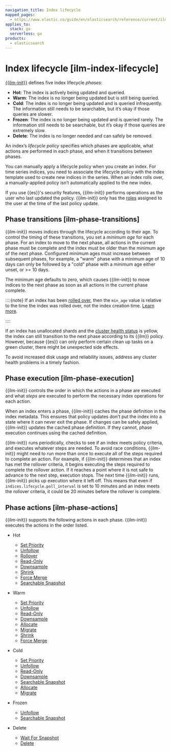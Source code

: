 ```yaml
---
navigation_title: Index lifecycle
mapped_pages:
  - https://www.elastic.co/guide/en/elasticsearch/reference/current/ilm-index-lifecycle.html
applies_to:
  stack: ga
  serverless: ga
products:
  - elasticsearch
---
```




# Index lifecycle [ilm-index-lifecycle]


[{{ilm-init}}](../index-lifecycle-management.md) defines five index lifecycle *phases*:

* **Hot**: The index is actively being updated and queried.
* **Warm**: The index is no longer being updated but is still being queried.
* **Cold**: The index is no longer being updated and is queried infrequently. The information still needs to be searchable, but it’s okay if those queries are slower.
* **Frozen**: The index is no longer being updated and is queried rarely. The information still needs to be searchable, but it’s okay if those queries are extremely slow.
* **Delete**: The index is no longer needed and can safely be removed.

An index’s *lifecycle policy* specifies which phases are applicable, what actions are performed in each phase, and when it transitions between phases.

You can manually apply a lifecycle policy when you create an index. For time series indices, you need to associate the lifecycle policy with the index template used to create new indices in the series. When an index rolls over, a manually-applied policy isn’t automatically applied to the new index.

If you use {{es}}'s security features, {{ilm-init}} performs operations as the user who last updated the policy. {{ilm-init}} only has the [roles](../../../deploy-manage/users-roles/cluster-or-deployment-auth/defining-roles.md) assigned to the user at the time of the last policy update.


## Phase transitions [ilm-phase-transitions]

{{ilm-init}} moves indices through the lifecycle according to their age. To control the timing of these transitions, you set a *minimum age* for each phase. For an index to move to the next phase, all actions in the current phase must be complete and the index must be older than the minimum age of the next phase. Configured minimum ages must increase between subsequent phases, for example, a "warm" phase with a minimum age of 10 days can only be followed by a "cold" phase with a minimum age either unset, or >= 10 days.

The minimum age defaults to zero, which causes {{ilm-init}} to move indices to the next phase as soon as all actions in the current phase complete.

::::{note}
If an index has been [rolled over](elasticsearch://reference/elasticsearch/index-lifecycle-actions/ilm-rollover.md), then the `min_age` value is relative to the time the index was rolled over, not the index creation time. [Learn more](../../../troubleshoot/elasticsearch/index-lifecycle-management-errors.md#min-age-calculation).

::::


If an index has unallocated shards and the [cluster health status](https://www.elastic.co/docs/api/doc/elasticsearch/operation/operation-cluster-health) is yellow, the index can still transition to the next phase according to its {{ilm}} policy. However, because {{es}} can only perform certain clean up tasks on a green cluster, there might be unexpected side effects.

To avoid increased disk usage and reliability issues, address any cluster health problems in a timely fashion.


## Phase execution [ilm-phase-execution]

{{ilm-init}} controls the order in which the actions in a phase are executed and what *steps* are executed to perform the necessary index operations for each action.

When an index enters a phase, {{ilm-init}} caches the phase definition in the index metadata. This ensures that policy updates don’t put the index into a state where it can never exit the phase. If changes can be safely applied, {{ilm-init}} updates the cached phase definition. If they cannot, phase execution continues using the cached definition.

{{ilm-init}} runs periodically, checks to see if an index meets policy criteria, and executes whatever steps are needed. To avoid race conditions, {{ilm-init}} might need to run more than once to execute all of the steps required to complete an action. For example, if {{ilm-init}} determines that an index has met the rollover criteria, it begins executing the steps required to complete the rollover action. If it reaches a point where it is not safe to advance to the next step, execution stops. The next time {{ilm-init}} runs, {{ilm-init}} picks up execution where it left off. This means that even if `indices.lifecycle.poll_interval` is set to 10 minutes and an index meets the rollover criteria, it could be 20 minutes before the rollover is complete.


## Phase actions [ilm-phase-actions]

{{ilm-init}} supports the following actions in each phase. {{ilm-init}} executes the actions in the order listed.

* Hot

    * [Set Priority](elasticsearch://reference/elasticsearch/index-lifecycle-actions/ilm-set-priority.md)
    * [Unfollow](elasticsearch://reference/elasticsearch/index-lifecycle-actions/ilm-unfollow.md)
    * [Rollover](elasticsearch://reference/elasticsearch/index-lifecycle-actions/ilm-rollover.md)
    * [Read-Only](elasticsearch://reference/elasticsearch/index-lifecycle-actions/ilm-readonly.md)
    * [Downsample](elasticsearch://reference/elasticsearch/index-lifecycle-actions/ilm-downsample.md)
    * [Shrink](elasticsearch://reference/elasticsearch/index-lifecycle-actions/ilm-shrink.md)
    * [Force Merge](elasticsearch://reference/elasticsearch/index-lifecycle-actions/ilm-forcemerge.md)
    * [Searchable Snapshot](elasticsearch://reference/elasticsearch/index-lifecycle-actions/ilm-searchable-snapshot.md)

* Warm

    * [Set Priority](elasticsearch://reference/elasticsearch/index-lifecycle-actions/ilm-set-priority.md)
    * [Unfollow](elasticsearch://reference/elasticsearch/index-lifecycle-actions/ilm-unfollow.md)
    * [Read-Only](elasticsearch://reference/elasticsearch/index-lifecycle-actions/ilm-readonly.md)
    * [Downsample](elasticsearch://reference/elasticsearch/index-lifecycle-actions/ilm-downsample.md)
    * [Allocate](elasticsearch://reference/elasticsearch/index-lifecycle-actions/ilm-allocate.md)
    * [Migrate](elasticsearch://reference/elasticsearch/index-lifecycle-actions/ilm-migrate.md)
    * [Shrink](elasticsearch://reference/elasticsearch/index-lifecycle-actions/ilm-shrink.md)
    * [Force Merge](elasticsearch://reference/elasticsearch/index-lifecycle-actions/ilm-forcemerge.md)

* Cold

    * [Set Priority](elasticsearch://reference/elasticsearch/index-lifecycle-actions/ilm-set-priority.md)
    * [Unfollow](elasticsearch://reference/elasticsearch/index-lifecycle-actions/ilm-unfollow.md)
    * [Read-Only](elasticsearch://reference/elasticsearch/index-lifecycle-actions/ilm-readonly.md)
    * [Downsample](elasticsearch://reference/elasticsearch/index-lifecycle-actions/ilm-downsample.md)
    * [Searchable Snapshot](elasticsearch://reference/elasticsearch/index-lifecycle-actions/ilm-searchable-snapshot.md)
    * [Allocate](elasticsearch://reference/elasticsearch/index-lifecycle-actions/ilm-allocate.md)
    * [Migrate](elasticsearch://reference/elasticsearch/index-lifecycle-actions/ilm-migrate.md)

* Frozen

    * [Unfollow](elasticsearch://reference/elasticsearch/index-lifecycle-actions/ilm-unfollow.md)
    * [Searchable Snapshot](elasticsearch://reference/elasticsearch/index-lifecycle-actions/ilm-searchable-snapshot.md)

* Delete

    * [Wait For Snapshot](elasticsearch://reference/elasticsearch/index-lifecycle-actions/ilm-wait-for-snapshot.md)
    * [Delete](elasticsearch://reference/elasticsearch/index-lifecycle-actions/ilm-delete.md)

